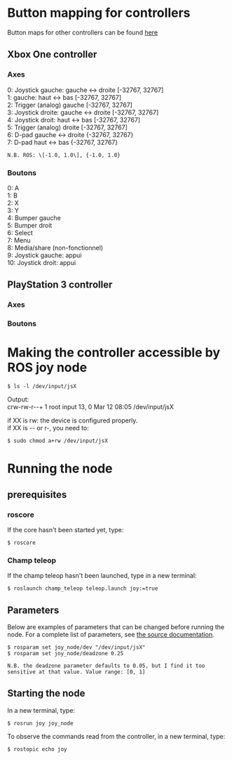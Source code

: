 # Button mapping for controllers

Button maps for other controllers can be found [here](http://wiki.ros.org/joy#Application)

## Xbox One controller

### Axes

0: Joystick gauche: gauche <-> droite \[-32767, 32767\]  
1: gauche: haut <-> bas \[-32767, 32767\]  
2: Trigger (analog) gauche \[-32767, 32767\]  
3: Joystick droite: gauche <-> droite \[-32767, 32767\]  
4: Joystick droit: haut <-> bas \[-32767, 32767\]  
5: Trigger (analog) droite \[-32767, 32767\]  
6: D-pad gauche <-> droite {-32767, 32767}  
7: D-pad haut <-> bas {-32767, 32767}

	N.B. ROS: \[-1.0, 1.0\], {-1.0, 1.0}

### Boutons

0: A  
1: B  
2: X  
3: Y  
4: Bumper gauche  
5: Bumper droit  
6: Select  
7: Menu  
8: Media/share (non-fonctionnel)  
9: Joystick gauche: appui  
10: Joystick droit: appui  

## PlayStation 3 controller

### Axes

### Boutons

# Making the controller accessible by ROS joy node

```console
$ ls -l /dev/input/jsX
```

Output:  
	crw-rw-r--+ 1 root input 13, 0 Mar 12 08:05 /dev/input/jsX

if XX is rw: the device is configured properly.  
if XX is -- or r-, you need to:

```console
$ sudo chmod a+rw /dev/input/jsX
```

# Running the node

## prerequisites

### roscore

If the core hasn't been started yet, type:

```console
$ roscore
```

### Champ teleop

If the champ teleop hasn't been launched, type in a new terminal:

```console
$ roslaunch champ_teleop teleop.launch joy:=true
```

## Parameters

Below are examples of parameters that can be changed before running the node. For a complete list of parameters, see [the source documentation](http://wiki.ros.org/joy#Parameters).

```console
$ rosparam set joy_node/dev "/dev/input/jsX"
$ rosparam set joy_node/deadzone 0.25
```

    N.B. the deadzone parameter defaults to 0.05, but I find it too sensitive at that value. Value range: [0, 1]

## Starting the node

In a new terminal, type:

```console
$ rosrun joy joy_node
```

To observe the commands read from the controller, in a new terminal, type:

```console
$ rostopic echo joy
```

